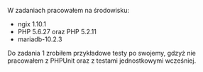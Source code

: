 W zadaniach pracowałem na środowisku:  

- ngix 1.10.1  
- PHP 5.6.27 oraz PHP 5.2.11
- mariadb-10.2.3  

Do zadania 1 zrobiłem przykładowe testy po swojemy, gdzyż nie pracowałem z PHPUnit oraz z testami jednostkowymi wcześniej.


